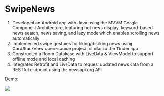 # SwipeNews

1. Developed an Android app with Java using the MVVM Google Component Architecture, featuring hot news display, keyword-based news search, news saving, and lazy mode which enables scrolling news automatically
2. Implemented swipe gestures for liking/disliking news using CardStackView open-source project, similar to the Tinder app
3. Constructed a Room Database with LiveData & ViewModel to support offline mode and local caching
4. Integrated Retrofit and LiveData to request updated news data from a RESTful endpoint using the newsapi.org API

Demo:

![](https://github.com/mChen0422/Newswipe/blob/main/Demo.gif)

